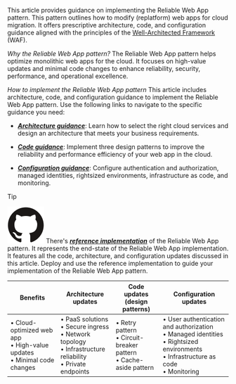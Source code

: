 This article provides guidance on implementing the Reliable Web App pattern. This pattern outlines how to modify (replatform) web apps for cloud migration. It offers prescriptive architecture, code, and configuration guidance aligned with the principles of the [Well-Architected Framework](/azure/well-architected/) (WAF).

*Why the Reliable Web App pattern?* The Reliable Web App pattern helps optimize monolithic web apps for the cloud. It focuses on high-value updates and minimal code changes to enhance reliability, security, performance, and operational excellence.

*How to implement the Reliable Web App pattern* This article includes architecture, code, and configuration guidance to implement the Reliable Web App pattern. Use the following links to navigate to the specific guidance you need:

- [***Architecture guidance***](#architecture-guidance): Learn how to select the right cloud services and design an architecture that meets your business requirements.

- [***Code guidance***](#code-guidance): Implement three design patterns to improve the reliability and performance efficiency of your web app in the cloud.

- [***Configuration guidance***](#configuration-guidance): Configure authentication and authorization, managed identities, rightsized environments, infrastructure as code, and monitoring.

> [!TIP]
> ![GitHub logo](../../../../../_images/github.svg) There's [***reference implementation***](reference-implementation) of the Reliable Web App pattern. It represents the end-state of the Reliable Web App implementation. It features all the code, architecture, and configuration updates discussed in this article. Deploy and use the reference implementation to guide your implementation of the Reliable Web App pattern.

| Benefits | Architecture updates | Code updates<br>(design patterns) | Configuration updates |
|----------|--------------|--------------|---------------|
| • Cloud-optimized web app <br> • High-value updates <br>• Minimal code changes | • PaaS solutions<br>• Secure ingress<br>• Network topology<br>• Infrastructure reliability<br>• Private endpoints | • Retry pattern<br>• Circuit-breaker pattern<br>• Cache-aside pattern | • User authentication and authorization<br>• Managed identities <br>• Rightsized environments <br>• Infrastructure as code <br>• Monitoring|